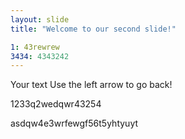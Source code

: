 ```yaml
---
layout: slide
title: "Welcome to our second slide!"

1: 43rewrew
3434: 4343242
---
```

Your text
Use the left arrow to go back!

1233q2wedqwr43254

asdqw4e3wrfewgf56t5yhtyuyt
